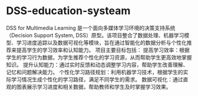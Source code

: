 # DSS-education-systeam
DSS for Multimedia Learning 是一个面向多媒体学习环境的决策支持系统（Decision Support System, DSS）原型。该项目整合了数据处理、机器学习模型、学习进度追踪以及数据可视化等模块，旨在通过智能化的数据分析与个性化推荐来提高学生的学习效率和认知能力。  项目主要目标包括：  提高学习效率：根据学生的学习行为数据，为学生推荐个性化的学习资源，从而帮助学生更高效地掌握知识。 提升认知能力：通过实时反馈和动态调整学习内容，帮助学生改善理解、记忆和问题解决能力。 个性化学习路径规划：利用机器学习技术，根据学生的实际学习情况生成个性化的学习路径，满足不同学生的需求。 数据可视化：通过直观的图表展示学习进度和相关数据，帮助教师和学生及时掌握学习效果。
